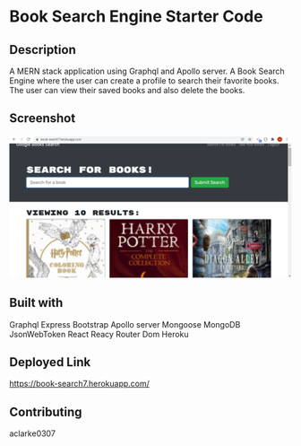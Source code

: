 # Book Search Engine Starter Code

## Description
A MERN stack application using Graphql and Apollo server. A Book Search Engine where the user can create a profile to search their favorite books. The user can view their saved books and also delete the books. 
## Screenshot
![homepage](/images/Screenshot1.png)
## Built with
Graphql
Express
Bootstrap
Apollo server
Mongoose
MongoDB
JsonWebToken
React
Reacy Router Dom
Heroku

## Deployed Link
https://book-search7.herokuapp.com/

## Contributing
aclarke0307


